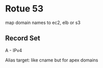 # Rotue 53
map domain names to ec2, elb or s3
## Record Set
A - IPv4

Alias target: like cname but for apex domains 
